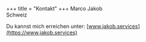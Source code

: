 +++
title = "Kontakt"
+++
Marco Jakob\
Schweiz

Du kannst mich erreichen unter: [www.jakob.services](https://www.jakob.services)

